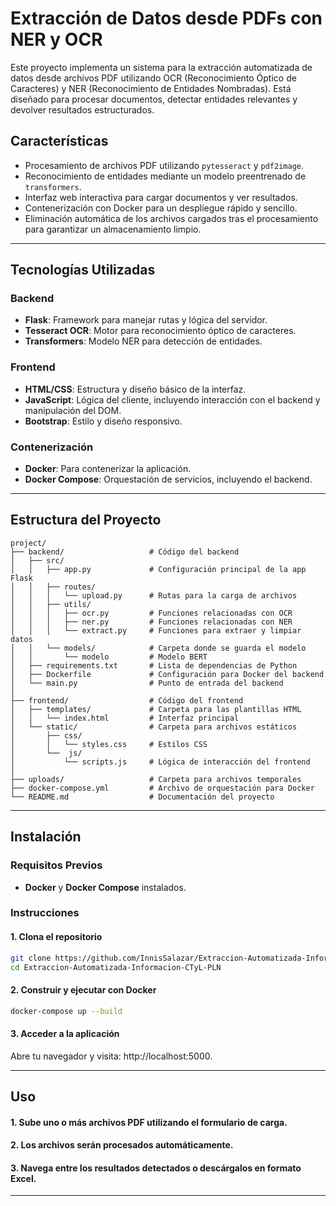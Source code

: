 # Extracción de Datos desde PDFs con NER y OCR

Este proyecto implementa un sistema para la extracción automatizada de datos desde archivos PDF utilizando OCR (Reconocimiento Óptico de Caracteres) y NER (Reconocimiento de Entidades Nombradas). Está diseñado para procesar documentos, detectar entidades relevantes y devolver resultados estructurados.

## **Características**
- Procesamiento de archivos PDF utilizando `pytesseract` y `pdf2image`.
- Reconocimiento de entidades mediante un modelo preentrenado de `transformers`.
- Interfaz web interactiva para cargar documentos y ver resultados.
- Contenerización con Docker para un despliegue rápido y sencillo.
- Eliminación automática de los archivos cargados tras el procesamiento para garantizar un almacenamiento limpio.

---

## **Tecnologías Utilizadas**
### **Backend**
- **Flask**: Framework para manejar rutas y lógica del servidor.
- **Tesseract OCR**: Motor para reconocimiento óptico de caracteres.
- **Transformers**: Modelo NER para detección de entidades.

### **Frontend**
- **HTML/CSS**: Estructura y diseño básico de la interfaz.
- **JavaScript**: Lógica del cliente, incluyendo interacción con el backend y manipulación del DOM.
- **Bootstrap**: Estilo y diseño responsivo.

### **Contenerización**
- **Docker**: Para contenerizar la aplicación.
- **Docker Compose**: Orquestación de servicios, incluyendo el backend.

---

## **Estructura del Proyecto**

```plaintext
project/
├── backend/                   # Código del backend
│   ├── src/
│   │   ├── app.py             # Configuración principal de la app Flask
│   │   ├── routes/
│   │   │   └── upload.py      # Rutas para la carga de archivos
│   │   ├── utils/
│   │   │   ├── ocr.py         # Funciones relacionadas con OCR
│   │   │   ├── ner.py         # Funciones relacionadas con NER
│   │   │   └── extract.py     # Funciones para extraer y limpiar datos
│   │   └── models/            # Carpeta donde se guarda el modelo
│   │       └── modelo         # Modelo BERT
│   ├── requirements.txt       # Lista de dependencias de Python
│   ├── Dockerfile             # Configuración para Docker del backend
│   └── main.py                # Punto de entrada del backend
│
├── frontend/                  # Código del frontend
│   ├── templates/             # Carpeta para las plantillas HTML
│   │   └── index.html         # Interfaz principal
│   └── static/                # Carpeta para archivos estáticos
│       ├── css/
│       │   └── styles.css     # Estilos CSS
│       └──  js/
│           └── scripts.js     # Lógica de interacción del frontend
│
├── uploads/                   # Carpeta para archivos temporales
├── docker-compose.yml         # Archivo de orquestación para Docker
└── README.md                  # Documentación del proyecto
```
---

## **Instalación**

### **Requisitos Previos**
- **Docker** y **Docker Compose** instalados.

### **Instrucciones**

#### **1.** Clona el repositorio
```bash
git clone https://github.com/InnisSalazar/Extraccion-Automatizada-Informacion-CTyL-PLN.git
cd Extraccion-Automatizada-Informacion-CTyL-PLN
```

#### **2.** Construir y ejecutar con Docker
```bash
docker-compose up --build
```

#### **3.** Acceder a la aplicación
Abre tu navegador y visita: http://localhost:5000.

---
## **Uso**

#### **1.** Sube uno o más archivos PDF utilizando el formulario de carga.
#### **2.** Los archivos serán procesados automáticamente.
#### **3.** Navega entre los resultados detectados o descárgalos en formato Excel.

---
